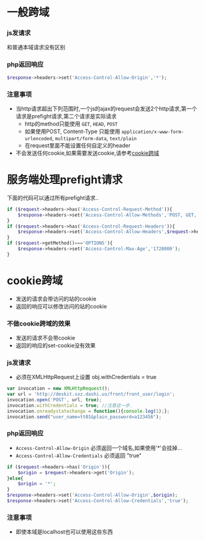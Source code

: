 一般跨域
====================
### js发请求
和普通本域请求没有区别

### php返回响应
```php
$response->headers->set('Access-Control-Allow-Origin','*');
```

### 注意事项
* 当http请求超出下列范围时,一个js的ajax的request会发送2个http请求,第一个请求是prefight请求,第二个请求是实际请求
    * http的method只能使用 `GET`, `HEAD`, `POST`
    * 如果使用POST, Content-Type 只能使用 `application/x-www-form-urlencoded`, `multipart/form-data`, `text/plain`
    * 在request里面不能设置任何自定义的header
* 不会发送任何cookie,如果需要发送cookie,请参考[cookie跨域](#cookie跨域)

服务端处理prefight请求
====================
下面的代码可以通过所有prefight请求..
```php
if ($request->headers->has('Access-Control-Request-Method')){
    $response->headers->set('Access-Control-Allow-Methods','POST, GET, HEAD');
}
if ($request->headers->has('Access-Control-Request-Headers')){
    $response->headers->set('Access-Control-Allow-Headers',$request->headers->get('Access-Control-Request-Headers'));
}
if ($request->getMethod()==='OPTIONS'){
    $response->headers->set('Access-Control-Max-Age','1728000');
}
```

cookie跨域
====================
* 发送的请求会带访问的站的cookie
* 返回的响应可以修改访问的站的cookie

### 不做cookie跨域的效果
* 发送的请求不会带cookie
* 返回的响应的set-cookie没有效果

### js发请求
* 必须在XMLHttpRequest上设置 obj.withCredentials = true

```js
var invocation = new XMLHttpRequest();
var url = 'http://deskit.sxz.dashi.us/front/front_user/login';
invocation.open('POST', url, true);
invocation.withCredentials = true; //注意这一步.
invocation.onreadystatechange = function(){console.log(1);};
invocation.send("user_name=tt01&plain_password=a123456"); 
```


### php返回响应
* `Access-Control-Allow-Origin` 必须返回一个域名,如果使用'*'会挂掉...
* `Access-Control-Allow-Credentials` 必须返回 "true"

```php
if ($request->headers->has('Origin')){
    $origin = $request->headers->get('Origin');
}else{
    $origin = '*';
}
$response->headers->set('Access-Control-Allow-Origin',$origin);
$response->headers->set('Access-Control-Allow-Credentials','true');
```

### 注意事项
* 即使本域是localhost也可以使用这些东西
